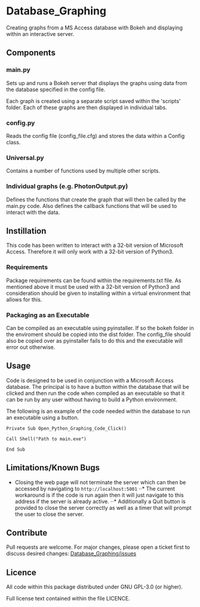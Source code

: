 # Database_Graphing
Creating graphs from a MS Access database with Bokeh and displaying within an interactive server.


## Components

### main.py

Sets up and runs a Bokeh server that displays the graphs using data from the database specified in the config file.

Each graph is created using a separate script saved within the 'scripts' folder. Each of these graphs are then displayed in individual tabs.

### config.py

Reads the config file (config_file.cfg) and stores the data within a Config class.

### Universal.py

Contains a number of functions used by multiple other scripts.

### Individual graphs (e.g. PhotonOutput.py)

Defines the functions that create the graph that will then be called by the main.py code. Also defines the callback functions that will be used to interact with the data.


## Instillation

This code has been written to interact with a 32-bit version of Microsoft Access. Therefore it will only work with a 32-bit version of Python3.

### Requirements

Package requirements can be found within the requirements.txt file. As mentioned above it must be used with a 32-bit version of Python3 and consideration should be given to installing within a virtual environment that allows for this.

### Packaging as an Executable

Can be compiled as an executable using pyinstaller. If so the bokeh folder in the enviroment should be copied into the dist folder. The config_file should also be copied over as pyinstaller fails to do this and the executable will error out otherwise.


## Usage

Code is designed to be used in conjunction with a Microsoft Access database. The principal is to have a button within the database that will be clicked and then run the code when compiled as an executable so that it can be run by any user without having to build a Python environment.

The following is an example of the code needed within the database to run an executable using a button.

```
Private Sub Open_Python_Graphing_Code_Click()

Call Shell("Path to main.exe")

End Sub
```


## Limitations/Known Bugs

* Closing the web page will not terminate the server which can then be accessed by navigating to `http://localhost:5001`
⋅⋅* The current workaround is if the code is run again then it will just navigate to this address if the server is already active.
⋅⋅* Additionally a Quit button is provided to close the server correctly as well as a timer that will prompt the user to close the server.


## Contribute

Pull requests are welcome. For major changes, please open a ticket first to discuss desired changes: [Database_Graphing/issues](https://github.com/UCLHp/Database_Graphing/issues)


## Licence

All code within this package distributed under GNU GPL-3.0 (or higher).

Full license text contained within the file LICENCE.
